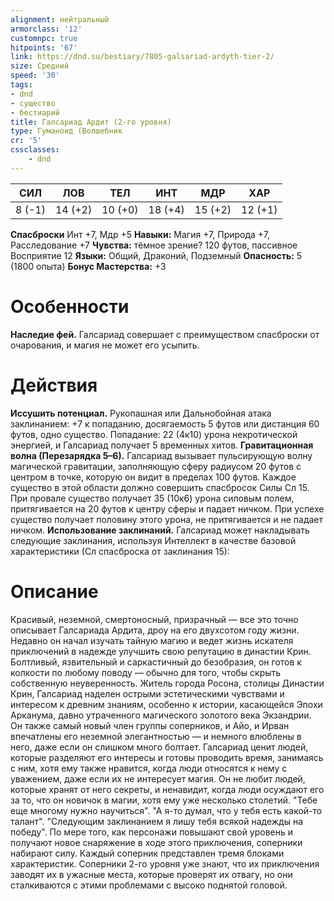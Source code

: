 ```yaml
---
alignment: нейтральный
armorclass: '12'
customnpc: true
hitpoints: '67'
link: https://dnd.su/bestiary/7805-galsariad-ardyth-tier-2/
size: Средний
speed: '30'
tags:
- dnd
- существо
- бестиарий
title: Галсариад Ардит (2-го уровня)
type: Гуманоид (Волшебник
cr: '5'
cssclasses:
    - dnd
---
```



| СИЛ | ЛОВ | ТЕЛ | ИНТ | МДР | ХАР |
|---|---|---|---|---|---|
| 8 (-1) | 14 (+2) | 10 (+0) | 18 (+4) | 15 (+2) | 12 (+1) |
**Спасброски** Инт +7, Мдр +5
**Навыки:** Магия +7, Природа +7, Расследование +7
**Чувства:** тёмное зрение? 120 футов, пассивное Восприятие 12
**Языки:** Общий, Драконий, Подземный
**Опасность:** 5 (1800 опыта)
**Бонус Мастерства:** +3


# Особенности
**Наследие фей.** Галсариад совершает с преимуществом спасброски от очарования, и магия не может его усыпить.


# Действия
**Иссушить потенциал.** Рукопашная или Дальнобойная атака заклинанием: +7 к попаданию, досягаемость 5 футов или дистанция 60 футов, одно существо. Попадание: 22 (4к10) урона некротической энергией, и Галсариад получает 5 временных хитов.
**Гравитационная волна (Перезарядка 5–6).** Галсариад вызывает пульсирующую волну магической гравитации, заполняющую сферу радиусом 20 футов с центром в точке, которую он видит в пределах 100 футов. Каждое существо в этой области должно совершить спасбросок Силы Сл 15. При провале существо получает 35 (10к6) урона силовым полем, притягивается на 20 футов к центру сферы и падает ничком. При успехе существо получает половину этого урона, не притягивается и не падает ничком.
**Использование заклинаний.** Галсариад может накладывать следующие заклинания, используя Интеллект в качестве базовой характеристики (Сл спасброска от заклинания 15):


# Описание
Красивый, неземной, смертоносный, призрачный — все это точно описывает Галсариада Ардита, дроу на его двухсотом году жизни. Недавно он начал изучать тайную магию и ведет жизнь искателя приключений в надежде улучшить свою репутацию в династии Крин. Болтливый, язвительный и саркастичный до безобразия, он готов к колкости по любому поводу — обычно для того, чтобы скрыть собственную неуверенность. Житель города Росона, столицы Династии Крин, Галсариад наделен острыми эстетическими чувствами и интересом к древним знаниям, особенно к истории, касающейся Эпохи Арканума, давно утраченного магического золотого века Экзандрии. Он также самый новый член группы соперников, и Айо, и Ирван впечатлены его неземной элегантностью — и немного влюблены в него, даже если он слишком много болтает. Галсариад ценит людей, которые разделяют его интересы и готовы проводить время, занимаясь с ним, хотя ему также нравится, когда люди относятся к нему с уважением, даже если их не интересует магия. Он не любит людей, которые хранят от него секреты, и ненавидит, когда люди осуждают его за то, что он новичок в магии, хотя ему уже несколько столетий. "Тебе еще многому нужно научиться". "А я-то думал, что у тебя есть какой-то талант". "Следующим заклинанием я лишу тебя всякой надежды на победу". По мере того, как персонажи повышают свой уровень и получают новое снаряжение в ходе этого приключения, соперники набирают силу. Каждый соперник представлен тремя блоками характеристик. Соперники 2-го уровня уже знают, что их приключения заводят их в ужасные места, которые проверят их отвагу, но они сталкиваются с этими проблемами с высоко поднятой головой.